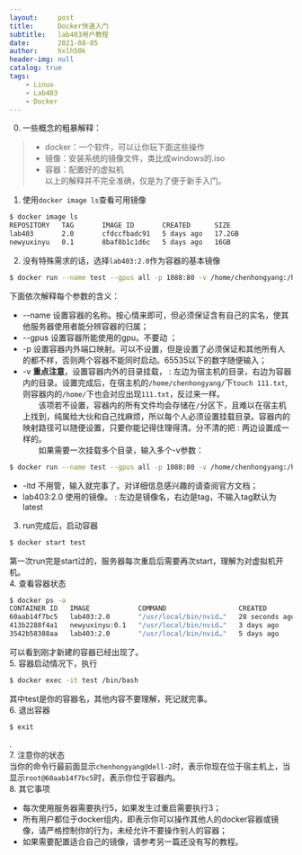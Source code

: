 ```yaml
---
layout:     post
title:      Docker快速入门
subtitle:   lab403用户教程
date:       2021-08-05
author:     hxlh50k
header-img: null
catalog: true
tags:
    - Linux
    - Lab403
    - Docker
---
```

0. 一些概念的粗暴解释：  
>* docker：一个软件，可以让你玩下面这些操作
>* 镜像：安装系统的镜像文件，类比成windows的.iso
>* 容器：配置好的虚拟机  
> 以上的解释并不完全准确，仅是为了便于新手入门。
1. 使用`docker image ls`查看可用镜像
```bash
$ docker image ls
REPOSITORY   TAG       IMAGE ID       CREATED      SIZE
lab403       2.0       cfdccfbadc91   5 days ago   17.2GB
newyuxinyu   0.1       8baf8b1c1d6c   5 days ago   16GB
```
2. 没有特殊需求的话，选择`lab403:2.0`作为容器的基本镜像
```bash
$ docker run --name test --gpus all -p 1088:80 -v /home/chenhongyang:/home --ipc=host -itd lab403:2.0
```
下面依次解释每个参数的含义：  
* --name 设置容器的名称。按心情来即可，但必须保证含有自己的实名，使其他服务器使用者能分辨容器的归属；
* --gpus 设置容器所能使用的gpu。不要动 ；
* -p 设置容器内外端口映射。可以不设置，但是设置了必须保证和其他所有人的都不样，否则两个容器不能同时启动。65535以下的数字随便输入；
* -v **重点注意**，设置容器内外的目录挂载， : 左边为宿主机的目录，右边为容器内的目录。设置完成后，在宿主机的`/home/chenhongyang/`下`touch 111.txt`,则容器内的`/home/`下也会对应出现`111.txt`，反过来一样。  
　　该项若不设置，容器内的所有文件均会存储在`/`分区下，且难以在宿主机上找到，纯属给大伙和自己找麻烦，所以每个人必须设置挂载目录。容器内的映射路径可以随便设置，只要你能记得住理得清。分不清的把  :  两边设置成一样的。  
　　如果需要一次挂载多个目录，输入多个-v参数：
```bash
$ docker run --name test --gpus all -p 1088:80 -v /home/chenhongyang:/home/chenhongyang -v /mnt/xiaohuang:/home/chenhongyang/xiaohuang --ipc=host -itd lab403:2.0
```
* -itd 不用管，输入就完事了。对详细信息感兴趣的请查阅官方文档；
* lab403:2.0 使用的镜像。  :  左边是镜像名，右边是tag，不输入tag默认为latest
3. run完成后，启动容器
```bash
$ docker start test
```
第一次run完是start过的，服务器每次重启后需要再次start，理解为对虚拟机开机。  
4. 查看容器状态
```bash
$ docker ps -a
CONTAINER ID   IMAGE            COMMAND                  CREATED          STATUS                  PORTS                                                       NAMES
60aab14f7bc5   lab403:2.0       "/usr/local/bin/nvid…"   28 seconds ago   Up 26 seconds           6006/tcp, 8888/tcp, 0.0.0.0:1088->80/tcp, :::1088->80/tcp   test
413b2288f4a1   newyuxinyu:0.1   "/usr/local/bin/nvid…"   3 days ago       Up 3 days               6006/tcp, 8888/tcp, 0.0.0.0:5050->80/tcp, :::5050->80/tcp   newyuxinyu
3542b58388aa   lab403:2.0       "/usr/local/bin/nvid…"   5 days ago       Exited (0) 5 days ago                                                               xuchenyang
```
可以看到刚才新建的容器已经出现了。  
5. 容器启动情况下，执行
```bash
$ docker exec -it test /bin/bash
```
其中test是你的容器名，其他内容不要理解，死记就完事。  
6. 退出容器
```bash
$ exit
```
.  
7. 注意你的状态  
当你的命令行最前面显示`chenhongyang@dell-2`时，表示你现在位于宿主机上，当显示`root@60aab14f7bc5`时，表示你位于容器内。  
8. 其它事项  
* 每次使用服务器需要执行5，如果发生过重启需要执行3；
* 所有用户都位于docker组内，即表示你可以操作其他人的docker容器或镜像，请严格控制你的行为，未经允许不要操作别人的容器；
* 如果需要配置适合自己的镜像，请参考另一篇还没有写的教程。